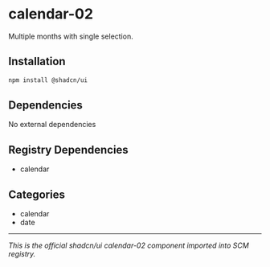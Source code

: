 # calendar-02

Multiple months with single selection.

## Installation

```bash
npm install @shadcn/ui
```

## Dependencies

No external dependencies

## Registry Dependencies

- calendar

## Categories

- calendar
- date

---

*This is the official shadcn/ui calendar-02 component imported into SCM registry.*
